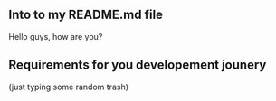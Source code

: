 ## Into to my README.md file
Hello guys, how are you?

## Requirements for you developement jounery
(just typing some random trash)

